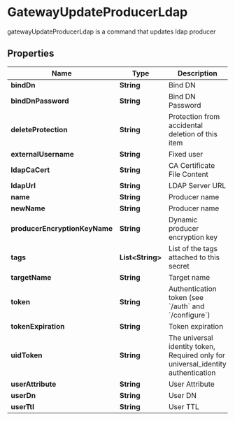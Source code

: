 

# GatewayUpdateProducerLdap

gatewayUpdateProducerLdap is a command that updates ldap producer
## Properties

Name | Type | Description | Notes
------------ | ------------- | ------------- | -------------
**bindDn** | **String** | Bind DN |  [optional]
**bindDnPassword** | **String** | Bind DN Password |  [optional]
**deleteProtection** | **String** | Protection from accidental deletion of this item |  [optional]
**externalUsername** | **String** | Fixed user |  [optional]
**ldapCaCert** | **String** | CA Certificate File Content |  [optional]
**ldapUrl** | **String** | LDAP Server URL |  [optional]
**name** | **String** | Producer name | 
**newName** | **String** | Producer name |  [optional]
**producerEncryptionKeyName** | **String** | Dynamic producer encryption key |  [optional]
**tags** | **List&lt;String&gt;** | List of the tags attached to this secret |  [optional]
**targetName** | **String** | Target name |  [optional]
**token** | **String** | Authentication token (see &#x60;/auth&#x60; and &#x60;/configure&#x60;) |  [optional]
**tokenExpiration** | **String** | Token expiration |  [optional]
**uidToken** | **String** | The universal identity token, Required only for universal_identity authentication |  [optional]
**userAttribute** | **String** | User Attribute |  [optional]
**userDn** | **String** | User DN |  [optional]
**userTtl** | **String** | User TTL |  [optional]



